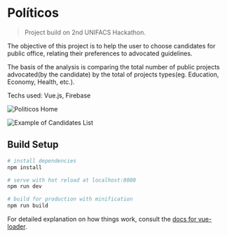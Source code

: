 # Políticos

> Project build on 2nd UNIFACS Hackathon.

The objective of this project is to help the user to choose candidates for public office, relating their preferences to advocated guidelines.


The basis of the analysis is comparing the total number of public projects advocated(by the candidate) by the total of projects types(eg. Education, Economy, Health, etc.).


Techs used: Vue.js, Firebase


![Politicos Home](https://ibb.co/eeVpbe)


![Example of Candidates List](https://ibb.co/ei8LhK)

## Build Setup

``` bash
# install dependencies
npm install

# serve with hot reload at localhost:8080
npm run dev

# build for production with minification
npm run build
```

For detailed explanation on how things work, consult the [docs for vue-loader](http://vuejs.github.io/vue-loader).
